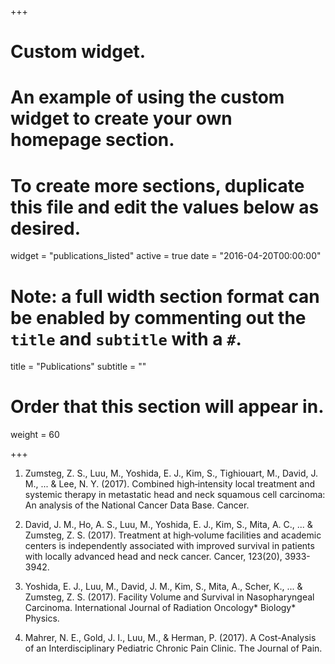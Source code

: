 +++
# Custom widget.
# An example of using the custom widget to create your own homepage section.
# To create more sections, duplicate this file and edit the values below as desired.
widget = "publications_listed"
active = true
date = "2016-04-20T00:00:00"

# Note: a full width section format can be enabled by commenting out the `title` and `subtitle` with a `#`.
title = "Publications"
subtitle = ""

# Order that this section will appear in.
weight = 60

+++

1.	Zumsteg, Z. S., Luu, M., Yoshida, E. J., Kim, S., Tighiouart, M., David, J. M., ... & Lee, N. Y. (2017). Combined high‐intensity local treatment and systemic therapy in metastatic head and neck squamous cell carcinoma: An analysis of the National Cancer Data Base. Cancer.

2.	David, J. M., Ho, A. S., Luu, M., Yoshida, E. J., Kim, S., Mita, A. C., ... & Zumsteg, Z. S. (2017). Treatment at high‐volume facilities and academic centers is independently associated with improved survival in patients with locally advanced head and neck cancer. Cancer, 123(20), 3933-3942.

3.	Yoshida, E. J., Luu, M., David, J. M., Kim, S., Mita, A., Scher, K., ... & Zumsteg, Z. S. (2017). Facility Volume and Survival in Nasopharyngeal Carcinoma. International Journal of Radiation Oncology* Biology* Physics.

4.	Mahrer, N. E., Gold, J. I., Luu, M., & Herman, P. (2017). A Cost-Analysis of an Interdisciplinary Pediatric Chronic Pain Clinic. The Journal of Pain.
